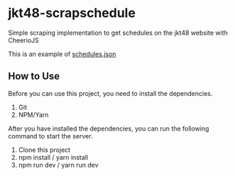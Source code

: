 # jkt48-scrapschedule
Simple scraping implementation to get schedules on the jkt48 website with CheerioJS

This is an example of [schedules.json](https://gist.github.com/mrizkyy46/b74432448990b99dd289479da0a2cf19)

## How to Use
Before you can use this project, you need to install the dependencies.
1. Git
2. NPM/Yarn

After you have installed the dependencies, you can run the following command to start the server.
1. Clone this project
2. npm install / yarn install
3. npm run dev / yarn run dev
